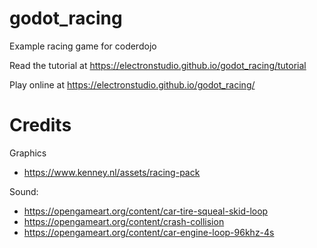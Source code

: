 # godot_racing
Example racing game for coderdojo

Read the tutorial at https://electronstudio.github.io/godot_racing/tutorial

Play online at https://electronstudio.github.io/godot_racing/

# Credits

Graphics
* https://www.kenney.nl/assets/racing-pack

Sound:
* https://opengameart.org/content/car-tire-squeal-skid-loop
* https://opengameart.org/content/crash-collision
* https://opengameart.org/content/car-engine-loop-96khz-4s
